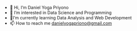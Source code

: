 - 👋 Hi, I’m Daniel Yoga Priyono
- 👀 I’m interested in Data Science and Programming 
- 🌱I’m currently learning Data Analysis and Web Development
- 📫 How to reach me danielyogapriono@gmail.com

<!---
danielyogaz/danielyogaz is a ✨ special ✨ repository because its `README.md` (this file) appears on your GitHub profile.
You can click the Preview link to take a look at your changes.
--->
